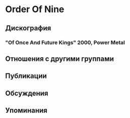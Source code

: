 # Order Of Nine



## Дискография

### "Of Once And Future Kings" 2000, Power Metal




## Отношения с другими группами


## Публикации


## Обсуждения


## Упоминания

